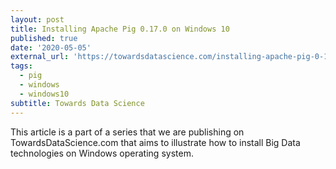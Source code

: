 ```yaml
---
layout: post
title: Installing Apache Pig 0.17.0 on Windows 10
published: true
date: '2020-05-05'
external_url: 'https://towardsdatascience.com/installing-apache-pig-0-17-0-on-windows-10-7b19ce61900d'
tags:
  - pig
  - windows
  - windows10
subtitle: Towards Data Science
---
```

This article is a part of a series that we are publishing on TowardsDataScience.com that aims to illustrate how to install Big Data technologies on Windows operating system.

